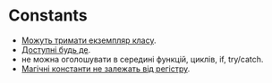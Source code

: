 # Constants

- [Можуть тримати екземпляр класу](./const/01_class.php).
- [Доступні будь де](./const/02_visibility.php).
- не можна оголошувати в середині функцій, циклів, if, try/catch.
- [Магічні константи не залежать від регістру](./const/03_low_case.php).
